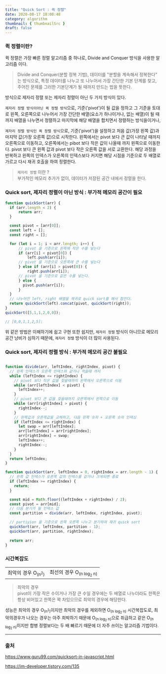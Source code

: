 ```yaml
---
title: "Quick Sort : 퀵 정렬"
date: 2020-08-17 18:08:48
category: algorithm
thumbnail: { thumbnailSrc }
draft: false
---
```



### 퀵 정렬이란?

퀵 정렬은 가장 빠른 정렬 알고리즘 중 하나로, Divide and Conquer 방식을 사용한 알고리즘 이다.

> Divide and Conquer(분할 정복 기법), 데이터를 "분할을 계속해서 정복한다" 는 방식으로, 특정 데이터를 나누고 또 나누어서 가장 간단한 기본 단계를 찾고, 주어진 문제를 그러한 기본단계가 될 때까지 만드는 법을 뜻한다.

방식으로 제자리 정렬 또는 제자리 정렬이 아닌 두 가지 방식이 있다.

`제자리 정렬 방식이아닌 퀵 정렬 방식`으로, 기준('pivot')이 될 값을 정하고 그 기준을 토대로 왼쪽, 오른쪽으로 나누어서 가장 간단한 배열(요소가 하나이거나, 없는 배열)이 될 때까지 배열을 나누면서 정렬하고 마지막에 해당 배열을 합치면서 정렬하는 방식을이거나,

`제자리 정렬 방식인 퀵 정렬 방식`으로, 기준('pivot')을 설정하고 처음 값(가장 왼쪽 값)과 마지막 값(가장 오른쪽 값)으로 시작한다.
왼쪽에서는 pivot 보다 큰 값이 나타날 때까지 오른쪽으로 이동하고, 오른쪽에서는 pibot 보다 작은 값이 나올때 까지 왼쪽으로 이동한다. pivot 보다 큰 왼쪽 값과 pivot 보다 작은 오른쪽 값을 서로 교환한다. 해당 과정을 반복하고 왼쪽의 인덱스가 오른쪽의 인덱스보다 커지면 해당 시점을 기준으로 두 배열로 가르고 다시 재귀 호출을 하여 정렬한다.

> `제자리 정렬` 이란 ?<br/>
부가적인 메모리 추가가 없이, 데이터가 저장된 공간 내에서 정렬을 한다.

### Quick sort, 제자리 정렬이 아닌 방식 : 부가적 메모리 공간이 필요

```javascript
function quickSort(arr) {
  if (arr.length < 2) {
      return arr;
  }

  const pivot = [arr[0]];
  const left = [];
  const right = [];

  for (let i = 1; i < arr.length; i++) {
      // pivot 을 기준으로 왼쪽에 작은 수를 넣는다
      if (arr[i] < pivot[0]) {
          left.push(arr[i]);
      // pivot 을 기준으로 오른쪽에 큰 수를 넣는다
      } else if (arr[i] > pivot[0]) {
          right.push(arr[i]);
      // pivot 을 기준으로 같은 수를 넣는다.
      } else {
        pivot.push(arr[i]);
      }
  }
  // 나누어진 left, right 배열을 재귀로 quick sort를 해서 합친다.
  return quickSort(left).concat(pivot, quickSort(right));
}
quickSort([5,1,1,2,0,0]);

// [0,0,1,1,2,5];
```

위 같은 방법은 이해하기에 쉽고 구현 또한 쉽지만, `제자리 정렬` 방식이 아니므로 메모리 공간 낭비가 심하기 때문에, `제자리 정렬` 방식이 더 많이 사용된다.

### Quick sort, 제자리 정렬 방식 : 부가적 메모리 공간 불필요

```javascript

function divide(arr, leftIndex, rightIndex, pivot) {
  // 왼쪽 인덱스가 오른쪽 인덱스와 같거나 적을때 까지
  while (leftIndex <= rightIndex) {
    // pivot 보다 작은 값을 찾을때까지 왼쪽에서 오른쪽으로 이동
    while (arr[leftIndex] < pivot) {
      leftIndex++;
    }
    // pivot 보다 큰 값을 찾을때까지 오른쪽에서 왼쪽으로 이동
    while (arr[rightIndex] > pivot) {
      rightIndex--;
    }
    // 왼쪽값과 오른쪽값을 교체하고, 다음 왼쪽 숫자 + 오른쪽 숫자 인덱싱
    if (leftIndex <= rightIndex) {
      let swap = arr[leftIndex];
      arr[leftIndex] = arr[rightIndex];
      arr[rightIndex] = swap;
      leftIndex++;
      rightIndex--;
    }
  }
  return leftIndex;
}

function quickSort(arr, leftIndex = 0, rightIndex = arr.length - 1) {
  // 왼쪽 값 인덱스가 오른쪽 값의 인덱스를 같거나 크게되면 종료
  if (leftIndex >= rightIndex) {
    return;
  }

  const mid = Math.floor((leftIndex + rightIndex) / 2);
  const pivot = arr[mid];
  // 다음 분기가 될 인덱스 값
  const partition = divide(arr, leftIndex, rightIndex, pivot);

  // partiyion 을 기준으로 왼쪽 오른쪽 나누고 분기하여 재귀 quick sort
  quickSort(arr, leftIndex, partition - 1);
  quickSort(arr, partition, rightIndex);
  
  return arr;
}
```

### 시간복잡도

|||
|-|-|
|최악의 경우 O<sub>(n<sup>2</sup>)</sub>| 최선의 경우 O<sub>(n log<sub>2</sub> n)</sub>|

> 최악의 경우<br/>
pivot이 가장 작은 수이거나 가장 큰 수일 경우에는 두 배열로 나누더라도 한쪽은 항상 비어있고 한쪽은 꽉 차있으므로 최악의 경우에 해당한다.

성능은 최악의 경우 O<sub>(n<sup>2</sup>)</sub>이지만 최악의 경우를 제외하면 O<sub>(n log<sub>2</sub> n)</sub> 시간복잡도로, 최악의경우가 나오는 경우는 아주 희박하기 때문에 O<sub>(n log<sub>2</sub> n)</sub>으로 취급하고 같은 O<sub>(n log<sub>2</sub> n)</sub>이지만 합병 정렬보다는 두 배 빠르기 때문에 더 자주 쓰이는 알고리즘 기법이다.

---

### 출처

https://www.guru99.com/quicksort-in-javascript.html

https://im-developer.tistory.com/135